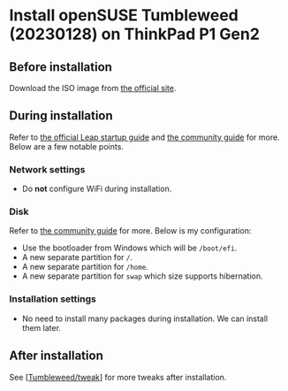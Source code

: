 # Install openSUSE Tumbleweed (20230128) on ThinkPad P1 Gen2

## Before installation

Download the ISO image from [the official site]( https://get.opensuse.org/tumbleweed/#download ).

## During installation

Refer to [the official Leap startup guide]( https://doc.opensuse.org/documentation/leap/startup/html/book-startup/art-opensuse-installquick.html#sec-opensuse-installquick-install ) and [the community guide]( https://opensuse.github.io/openSUSE-docs-revamped-temp/yast_installer/ ) for more. Below are a few notable points.

### Network settings

- Do **not** configure WiFi during installation.

### Disk

Refer to [the community guide]( https://opensuse.github.io/openSUSE-docs-revamped-temp/yast_installer/#about-partition-schemes ) for more. Below is my configuration:

- Use the bootloader from Windows which will be `/boot/efi`.
- A new separate partition for `/`.
- A new separate partition for `/home`.
- A new separate partition for `swap` which size supports hibernation.

### Installation settings

- No need to install many packages during installation. We can install them later.

## After installation

See [[Tumbleweed/tweak]] for more tweaks after installation.

[//begin]: # "Autogenerated link references for markdown compatibility"
[Tumbleweed/tweak]: tweak.md "Tweak openSUSE Tumbleweed"
[//end]: # "Autogenerated link references"
